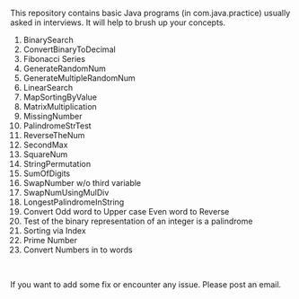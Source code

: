 <p>This repository contains basic Java programs (in com.java.practice) usually asked in interviews. It will help to brush up your concepts.</p>
<ol>
<li>BinarySearch</li>
<li>ConvertBinaryToDecimal</li>
<li>Fibonacci Series</li>
<li>GenerateRandomNum</li>
<li>GenerateMultipleRandomNum</li>
<li>LinearSearch</li>
<li>MapSortingByValue</li>
<li>MatrixMultiplication</li>
<li>MissingNumber</li>
<li>PalindromeStrTest</li>
<li>ReverseTheNum</li>
<li>SecondMax</li>
<li>SquareNum</li>
<li>StringPermutation</li>
<li>SumOfDigits</li>
<li>SwapNumber w/o third variable</li>
<li>SwapNumUsingMulDiv</li>
<li>LongestPalindromeInString</li>
<li>Convert Odd word to Upper case Even word to Reverse</li>
<li>Test of the binary representation of an integer is a palindrome</li>
<li>Sorting via Index</li>
<li>Prime Number</li>
<li>Convert Numbers in to words</li>
</ol>
<p>&nbsp;</p>
<p>If you want to add some fix or encounter any issue. Please post an email.&nbsp;</p>